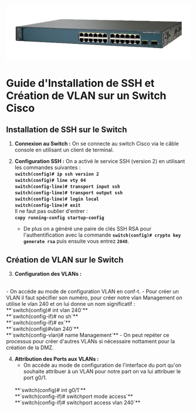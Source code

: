 ![Catalyst 3560](catalyst.png )
# Guide d'Installation de SSH et Création de VLAN sur un Switch Cisco


## Installation de SSH sur le Switch

1. **Connexion au Switch :** On se connecte au switch Cisco via le câble console en utilisant un client de terminal.

2. **Configuration SSH :**
    On a activé le service SSH (version 2) en utilisant les commandes suivantes :
   </br>
    **`switch(config)# ip ssh version 2`** 
   </br>
   **`switch(config)# line vty 04`**
   </br>
   **`switch(config-line)# transport input ssh`**
   </br>
   **`switch(config-line)# transport output ssh`**
   </br>
   **`switch(config-line)# login local`**
   </br>
   **`switch(config-line)# exit`**
   </br>
   Il ne faut pas oublier d'entrer :
   </br>
   **`copy running-config startup-config`**
   </br>

   - De plus on a généré une paire de clés SSH RSA pour l'authentification avec la commande **`switch(config)# crypto key generate rsa`** puis ensuite vous entrez **`2048`**.

## Création de VLAN sur le Switch

3. **Configuration des VLANs :**
</br>
   - On accéde au mode de configuration VLAN en conf-t.
   - Pour créer un VLAN il faut spécifier son numéro, pour créer notre vlan Management on utilise le vlan 240 et on lui donne un nom significatif : 
   </br>
    **`switch(config)# int vlan 240`**
    </br>
    **`switch(config-if)# no sh`**
    </br>
    **`switch(config-if)# ex`**
    </br>
    **`switch(config)#vlan 240`**
    </br>
    **`switch(config-vlan)# name Management`**
   - On peut repéter ce processus pour créer d'autres VLANs si nécessaire nottament pour la création de la DMZ.

4. **Attribution des Ports aux VLANs :**
   - On accéde au mode de configuration de l'interface du port qu'on souhaite attribuer à un VLAN pour notre part on va lui attribuer le port g0/1.
   </br>
   **`switch(config)# int g0/1`**
   </br>
   **`switch(config-if)# switchport mode access`**
   </br>
   **`switch(config-if)# switchport access vlan 240`**


